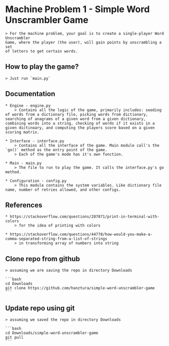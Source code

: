 # Machine Problem 1 - Simple Word Unscrambler Game

    > For the machine problem, your goal is to create a single-player Word Unscrambler
    Game, where the player (the user), will gain points by unscrambling a set
    of letters to get certain words.

## How to play the game?

    > Just run `main.py`

## Documentation

    * Engine - engine.py
        > Contains all the logic of the game, primarily includes: seeding of words from a dictionary file, picking words from dictionary, searching of anagrams of a given word from a given dictionary, combining words into a string, checking of words if it exists in a given dictinoary, and computing the players score based on a given scoring matrix.

    * Interface - interface.py
        > Contains all the interface of the game. Main module call's the `go()` method as the entry point of the game.
        > Each of the game's mode has it's own function.

    * Main - main.py
        > The file to run to play the game. It calls the interface.py's go method.

    * Configuration - config.py
        > This module contains the system variables. Like dictionary file name, number of retries allowed, and other configs.

## References

    * https://stackoverflow.com/questions/287871/print-in-terminal-with-colors
        > for the idea of printing with colors

    * https://stackoverflow.com/questions/44778/how-would-you-make-a-comma-separated-string-from-a-list-of-strings
        > in transforming array of numbers into string

## Clone repo from github

    > assuming we are saving the repo in directory Downloads

    ```bash
    cd Downloads
    git clone https://github.com/hanztura/simple-word-unscrambler-game
    ```

## Update repo using git

    > assuming we saved the repo in directory Downloads

    ```bash
    cd Downloads/simple-word-unscrambler-game
    git pull
    ```
